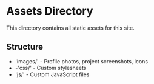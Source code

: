 # Assets Directory

This directory contains all static assets for this site.

## Structure
- 'images/' - Profile photos, project screenshots, icons
- -'css/' - Custom stylesheets
- 'js/' - Custom JavaScript files
